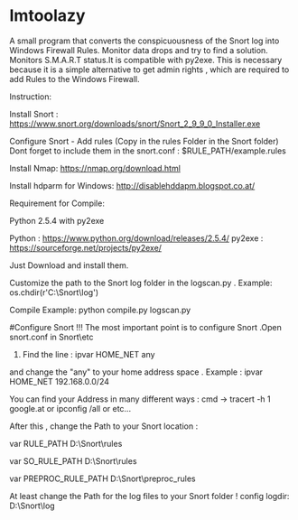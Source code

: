 # Imtoolazy
A small program that converts the conspicuousness of the Snort log into 
Windows Firewall Rules. Monitor data drops and try to find a solution. 
Monitors S.M.A.R.T status.It is compatible with py2exe.
This is necessary because it is a simple alternative to get admin 
rights , which are required to add Rules to the Windows Firewall.


Instruction:

Install Snort :
https://www.snort.org/downloads/snort/Snort_2_9_9_0_Installer.exe

Configure Snort - Add rules (Copy in the rules Folder in the Snort folder)
Dont forget to include them in the snort.conf :  $RULE_PATH/example.rules

Install Nmap:
https://nmap.org/download.html

Install hdparm for Windows:
http://disablehddapm.blogspot.co.at/

Requirement for Compile:

Python 2.5.4 with py2exe

Python : https://www.python.org/download/releases/2.5.4/
py2exe : https://sourceforge.net/projects/py2exe/

Just Download and install them.

Customize the path to the Snort log folder in the logscan.py .
Example: os.chdir(r'C:\Snort\log') 

Compile Example:
python compile.py logscan.py




#Configure Snort !!!
The most important point is to configure Snort .Open snort.conf in Snort\etc

1. Find the line : ipvar HOME_NET any

and change the "any" to your home address space .
Example : ipvar HOME_NET 192.168.0.0/24

You can find your Address in many different ways :
cmd -> tracert -h 1 google.at or ipconfig /all or etc...

After this , change the Path to your Snort location :

var RULE_PATH D:\Snort\rules

var SO_RULE_PATH D:\Snort\rules

var PREPROC_RULE_PATH D:\Snort\preproc_rules


At least change the Path for the log files to your Snort folder !
config logdir: 
D:\Snort\log



